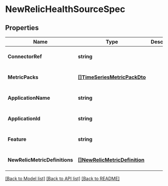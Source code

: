 # NewRelicHealthSourceSpec

## Properties
Name | Type | Description | Notes
------------ | ------------- | ------------- | -------------
**ConnectorRef** | **string** |  | [optional] [default to null]
**MetricPacks** | [**[]TimeSeriesMetricPackDto**](TimeSeriesMetricPackDTO.md) |  | [optional] [default to null]
**ApplicationName** | **string** |  | [optional] [default to null]
**ApplicationId** | **string** |  | [optional] [default to null]
**Feature** | **string** |  | [optional] [default to null]
**NewRelicMetricDefinitions** | [**[]NewRelicMetricDefinition**](NewRelicMetricDefinition.md) |  | [optional] [default to null]

[[Back to Model list]](../README.md#documentation-for-models) [[Back to API list]](../README.md#documentation-for-api-endpoints) [[Back to README]](../README.md)

